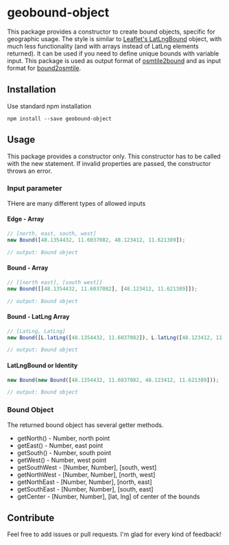 # geobound-object
This package provides a constructor to create bound objects, specific for geographic usage. 
The style is similar to [Leaflet's LatLngBound](http://leafletjs.com/reference.html#latlngbounds) object, with much less functionality (and with arrays instead of LatLng elements returned). It can be used if you need to define unique bounds with variable input.
This package is used as output format of [osmtile2bound](https://www.npmjs.com/package/osmtile2bound) and as input format for [bound2osmtile](https://www.npmjs.com/package/bound2osmtile).

## Installation
Use standard npm installation

```shell
npm install --save geobound-object
```

## Usage
This package provides a constructor only. This constructor has to be called with the new statement. If invalid properties are passed, the constructor throws an error.

### Input parameter
THere are many different types of allowed inputs

#### Edge - Array
```js
// [north, east, south, west]
new Bound([48.1354432, 11.6037082, 48.123412, 11.621389]);

// output: Bound object
```

#### Bound - Array
```js
// [[north east], [south west]]
new Bound([[48.1354432, 11.6037082], [48.123412, 11.621389]]);

// output: Bound object
```

#### Bound - LatLng Array
```js
// [LatLng, LatLng]
new Bound([L.latLng([48.1354432, 11.6037082]), L.latLng([48.123412, 11.621389])]);

// output: Bound object
```

#### LatLngBound or Identity
```js
new Bound(new Bound([48.1354432, 11.6037082, 48.123412, 11.621389]));

// output: Bound object
```

### Bound Object
The returned bound object has several getter methods.

- getNorth() - Number, north point
- getEast()  - Number, east point
- getSouth() - Number, south point
- getWest()  - Number, west point
- getSouthWest - [Number, Number], [south, west]
- getNorthWest - [Number, Number], [north, west]
- getNorthEast - [Number, Number], [north, east]
- getSouthEast - [Number, Number], [south, east]
- getCenter  - [Number, Number], [lat, lng] of center of the bounds

## Contribute
Feel free to add issues or pull requests. I'm glad for every kind of feedback!